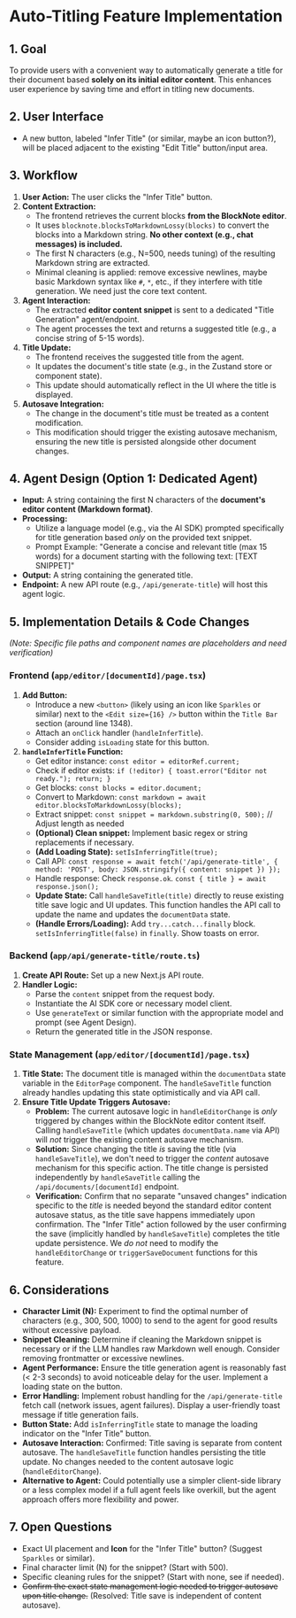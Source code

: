 # Auto-Titling Feature Implementation

## 1. Goal

To provide users with a convenient way to automatically generate a title for their document based **solely on its initial editor content**. This enhances user experience by saving time and effort in titling new documents.

## 2. User Interface

-   A new button, labeled "Infer Title" (or similar, maybe an icon button?), will be placed adjacent to the existing "Edit Title" button/input area.

## 3. Workflow

1.  **User Action:** The user clicks the "Infer Title" button.
2.  **Content Extraction:**
    *   The frontend retrieves the current blocks **from the BlockNote editor**.
    *   It uses `blocknote.blocksToMarkdownLossy(blocks)` to convert the blocks into a Markdown string. **No other context (e.g., chat messages) is included.**
    *   The first N characters (e.g., N=500, needs tuning) of the resulting Markdown string are extracted.
    *   Minimal cleaning is applied: remove excessive newlines, maybe basic Markdown syntax like `#`, `*`, etc., if they interfere with title generation. We need just the core text content.
3.  **Agent Interaction:**
    *   The extracted **editor content snippet** is sent to a dedicated "Title Generation" agent/endpoint.
    *   The agent processes the text and returns a suggested title (e.g., a concise string of 5-15 words).
4.  **Title Update:**
    *   The frontend receives the suggested title from the agent.
    *   It updates the document's title state (e.g., in the Zustand store or component state).
    *   This update should automatically reflect in the UI where the title is displayed.
5.  **Autosave Integration:**
    *   The change in the document's title must be treated as a content modification.
    *   This modification should trigger the existing autosave mechanism, ensuring the new title is persisted alongside other document changes.

## 4. Agent Design (Option 1: Dedicated Agent)

-   **Input:** A string containing the first N characters of the **document's editor content (Markdown format)**.
-   **Processing:**
    *   Utilize a language model (e.g., via the AI SDK) prompted specifically for title generation based *only* on the provided text snippet.
    *   Prompt Example: "Generate a concise and relevant title (max 15 words) for a document starting with the following text: [TEXT SNIPPET]"
-   **Output:** A string containing the generated title.
-   **Endpoint:** A new API route (e.g., `/api/generate-title`) will host this agent logic.

## 5. Implementation Details & Code Changes

*(Note: Specific file paths and component names are placeholders and need verification)*

### Frontend (`app/editor/[documentId]/page.tsx`)

1.  **Add Button:**
    *   Introduce a new `<button>` (likely using an icon like `Sparkles` or similar) next to the `<Edit size={16} />` button within the `Title Bar` section (around line 1348).
    *   Attach an `onClick` handler (`handleInferTitle`).
    *   Consider adding `isLoading` state for this button.
2.  **`handleInferTitle` Function:**
    *   Get editor instance: `const editor = editorRef.current;`
    *   Check if editor exists: `if (!editor) { toast.error("Editor not ready."); return; }`
    *   Get blocks: `const blocks = editor.document;`
    *   Convert to Markdown: `const markdown = await editor.blocksToMarkdownLossy(blocks);`
    *   Extract snippet: `const snippet = markdown.substring(0, 500);` // Adjust length as needed
    *   **(Optional) Clean snippet:** Implement basic regex or string replacements if necessary.
    *   **(Add Loading State):** `setIsInferringTitle(true);`
    *   Call API: `const response = await fetch('/api/generate-title', { method: 'POST', body: JSON.stringify({ content: snippet }) });`
    *   Handle response: Check `response.ok`. `const { title } = await response.json();`
    *   **Update State:** Call `handleSaveTitle(title)` directly to reuse existing title save logic and UI updates. This function handles the API call to update the name and updates the `documentData` state.
    *   **(Handle Errors/Loading):** Add `try...catch...finally` block. `setIsInferringTitle(false)` in `finally`. Show toasts on error.

### Backend (`app/api/generate-title/route.ts`)

1.  **Create API Route:** Set up a new Next.js API route.
2.  **Handler Logic:**
    *   Parse the `content` snippet from the request body.
    *   Instantiate the AI SDK core or necessary model client.
    *   Use `generateText` or similar function with the appropriate model and prompt (see Agent Design).
    *   Return the generated title in the JSON response.

### State Management (`app/editor/[documentId]/page.tsx`)

1.  **Title State:** The document title is managed within the `documentData` state variable in the `EditorPage` component. The `handleSaveTitle` function already handles updating this state optimistically and via API call.
2.  **Ensure Title Update Triggers Autosave:**
    *   **Problem:** The current autosave logic in `handleEditorChange` is *only* triggered by changes within the BlockNote editor content itself. Calling `handleSaveTitle` (which updates `documentData.name` via API) will *not* trigger the existing content autosave mechanism.
    *   **Solution:** Since changing the title *is* saving the title (via `handleSaveTitle`), we don't need to trigger the *content* autosave mechanism for this specific action. The title change is persisted independently by `handleSaveTitle` calling the `/api/documents/[documentId]` endpoint.
    *   **Verification:** Confirm that no separate "unsaved changes" indication specific to the *title* is needed beyond the standard editor content autosave status, as the title save happens immediately upon confirmation. The "Infer Title" action followed by the user confirming the save (implicitly handled by `handleSaveTitle`) completes the title update persistence. We *do not* need to modify the `handleEditorChange` or `triggerSaveDocument` functions for this feature.

## 6. Considerations

-   **Character Limit (N):** Experiment to find the optimal number of characters (e.g., 300, 500, 1000) to send to the agent for good results without excessive payload.
-   **Snippet Cleaning:** Determine if cleaning the Markdown snippet is necessary or if the LLM handles raw Markdown well enough. Consider removing frontmatter or excessive newlines.
-   **Agent Performance:** Ensure the title generation agent is reasonably fast (< 2-3 seconds) to avoid noticeable delay for the user. Implement a loading state on the button.
-   **Error Handling:** Implement robust handling for the `/api/generate-title` fetch call (network issues, agent failures). Display a user-friendly toast message if title generation fails.
-   **Button State:** Add `isInferringTitle` state to manage the loading indicator on the "Infer Title" button.
-   **Autosave Interaction:** Confirmed: Title saving is separate from content autosave. The `handleSaveTitle` function handles persisting the title update. No changes needed to the content autosave logic (`handleEditorChange`).
-   **Alternative to Agent:** Could potentially use a simpler client-side library or a less complex model if a full agent feels like overkill, but the agent approach offers more flexibility and power.

## 7. Open Questions

-   Exact UI placement and **Icon** for the "Infer Title" button? (Suggest `Sparkles` or similar).
-   Final character limit (N) for the snippet? (Start with 500).
-   Specific cleaning rules for the snippet? (Start with none, see if needed).
-   ~~Confirm the exact state management logic needed to trigger autosave upon title change.~~ (Resolved: Title save is independent of content autosave). 